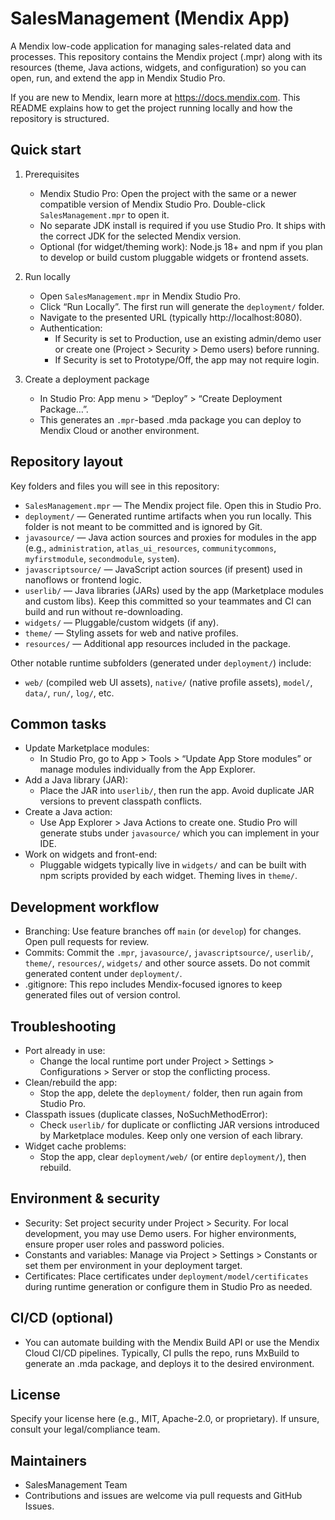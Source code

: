 # SalesManagement (Mendix App)

A Mendix low-code application for managing sales-related data and processes. This repository contains the Mendix project (.mpr) along with its resources (theme, Java actions, widgets, and configuration) so you can open, run, and extend the app in Mendix Studio Pro.

If you are new to Mendix, learn more at https://docs.mendix.com. This README explains how to get the project running locally and how the repository is structured.

## Quick start

1. Prerequisites
   - Mendix Studio Pro: Open the project with the same or a newer compatible version of Mendix Studio Pro. Double-click `SalesManagement.mpr` to open it.
   - No separate JDK install is required if you use Studio Pro. It ships with the correct JDK for the selected Mendix version.
   - Optional (for widget/theming work): Node.js 18+ and npm if you plan to develop or build custom pluggable widgets or frontend assets.

2. Run locally
   - Open `SalesManagement.mpr` in Mendix Studio Pro.
   - Click “Run Locally”. The first run will generate the `deployment/` folder.
   - Navigate to the presented URL (typically http://localhost:8080).
   - Authentication:
     - If Security is set to Production, use an existing admin/demo user or create one (Project > Security > Demo users) before running.
     - If Security is set to Prototype/Off, the app may not require login.

3. Create a deployment package
   - In Studio Pro: App menu > “Deploy” > “Create Deployment Package…”.
   - This generates an `.mpr`-based .mda package you can deploy to Mendix Cloud or another environment.

## Repository layout

Key folders and files you will see in this repository:

- `SalesManagement.mpr` — The Mendix project file. Open this in Studio Pro.
- `deployment/` — Generated runtime artifacts when you run locally. This folder is not meant to be committed and is ignored by Git.
- `javasource/` — Java action sources and proxies for modules in the app (e.g., `administration`, `atlas_ui_resources`, `communitycommons`, `myfirstmodule`, `secondmodule`, `system`).
- `javascriptsource/` — JavaScript action sources (if present) used in nanoflows or frontend logic.
- `userlib/` — Java libraries (JARs) used by the app (Marketplace modules and custom libs). Keep this committed so your teammates and CI can build and run without re-downloading.
- `widgets/` — Pluggable/custom widgets (if any).
- `theme/` — Styling assets for web and native profiles.
- `resources/` — Additional app resources included in the package.

Other notable runtime subfolders (generated under `deployment/`) include:
- `web/` (compiled web UI assets), `native/` (native profile assets), `model/`, `data/`, `run/`, `log/`, etc.

## Common tasks

- Update Marketplace modules:
  - In Studio Pro, go to App > Tools > “Update App Store modules” or manage modules individually from the App Explorer.
- Add a Java library (JAR):
  - Place the JAR into `userlib/`, then run the app. Avoid duplicate JAR versions to prevent classpath conflicts.
- Create a Java action:
  - Use App Explorer > Java Actions to create one. Studio Pro will generate stubs under `javasource/` which you can implement in your IDE.
- Work on widgets and front-end:
  - Pluggable widgets typically live in `widgets/` and can be built with npm scripts provided by each widget. Theming lives in `theme/`.

## Development workflow

- Branching: Use feature branches off `main` (or `develop`) for changes. Open pull requests for review.
- Commits: Commit the `.mpr`, `javasource/`, `javascriptsource/`, `userlib/`, `theme/`, `resources/`, `widgets/` and other source assets. Do not commit generated content under `deployment/`.
- .gitignore: This repo includes Mendix-focused ignores to keep generated files out of version control.

## Troubleshooting

- Port already in use:
  - Change the local runtime port under Project > Settings > Configurations > Server or stop the conflicting process.
- Clean/rebuild the app:
  - Stop the app, delete the `deployment/` folder, then run again from Studio Pro.
- Classpath issues (duplicate classes, NoSuchMethodError):
  - Check `userlib/` for duplicate or conflicting JAR versions introduced by Marketplace modules. Keep only one version of each library.
- Widget cache problems:
  - Stop the app, clear `deployment/web/` (or entire `deployment/`), then rebuild.

## Environment & security

- Security: Set project security under Project > Security. For local development, you may use Demo users. For higher environments, ensure proper user roles and password policies.
- Constants and variables: Manage via Project > Settings > Constants or set them per environment in your deployment target.
- Certificates: Place certificates under `deployment/model/certificates` during runtime generation or configure them in Studio Pro as needed.

## CI/CD (optional)

- You can automate building with the Mendix Build API or use the Mendix Cloud CI/CD pipelines. Typically, CI pulls the repo, runs MxBuild to generate an .mda package, and deploys it to the desired environment.

## License

Specify your license here (e.g., MIT, Apache-2.0, or proprietary). If unsure, consult your legal/compliance team.

## Maintainers

- SalesManagement Team
- Contributions and issues are welcome via pull requests and GitHub Issues.